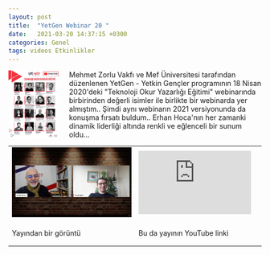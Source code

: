 ```yaml
---
layout: post
title:  "YetGen Webinar 20 "
date:   2021-03-20 14:37:15 +0300
categories: Genel
tags: videos Etkinlikler
---
```


<img align="left" src="/assets/yetgen_210320_poster_400.jpg" style="width:20%; padding-right:20px"> Mehmet Zorlu Vakfı ve Mef Üniversitesi tarafından düzenlenen YetGen - Yetkin Gençler programının 18 Nisan 2020'deki "Teknoloji Okur Yazarlığı Eğitimi" webinarında birbirinden değerli isimler ile birlikte bir webinarda yer almıştım.. Şimdi aynı webinarın 2021 versiyonunda da konuşma fırsatı buldum.. Erhan Hoca'nın her zamanki dinamik liderliği altında renkli ve eğlenceli bir sunum oldu... 
&nbsp;

<table><tr><td style="width:50%">
<img src="/assets/yetgen_210320_800.jpg">
</td>
<td style="width:50%">
<iframe width="224" height="126" src="https://www.youtube.com/embed/UCOqBGiCtCU?t=10192" frameborder="0" allowfullscreen></iframe></td></tr>
<tr><td style="width:50%; vertical-align:top">
<p>
Yayından bir görüntü 
</p></td>
<td style="width:50%; vertical-align:top">
<p>Bu da yayının YouTube linki</p>
</td></tr> 
</table>
